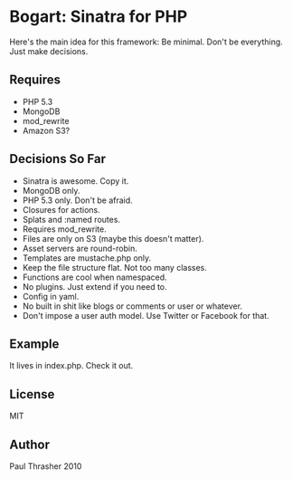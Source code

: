 
Bogart: Sinatra for PHP
=======================

Here's the main idea for this framework:
Be minimal. Don't be everything. Just make decisions.

Requires
--------

- PHP 5.3
- MongoDB
- mod_rewrite
- Amazon S3?

Decisions So Far
----------------

- Sinatra is awesome. Copy it.
- MongoDB only.
- PHP 5.3 only. Don't be afraid.
- Closures for actions.
- Splats and :named routes.
- Requires mod_rewrite.
- Files are only on S3 (maybe this doesn't matter).
- Asset servers are round-robin.
- Templates are mustache.php only.
- Keep the file structure flat. Not too many classes.
- Functions are cool when namespaced.
- No plugins. Just extend if you need to.
- Config in yaml.
- No built in shit like blogs or comments or user or whatever.
- Don't impose a user auth model. Use Twitter or Facebook for that.


Example
-------

It lives in index.php. Check it out.

License
-------

MIT

Author
------

Paul Thrasher 2010